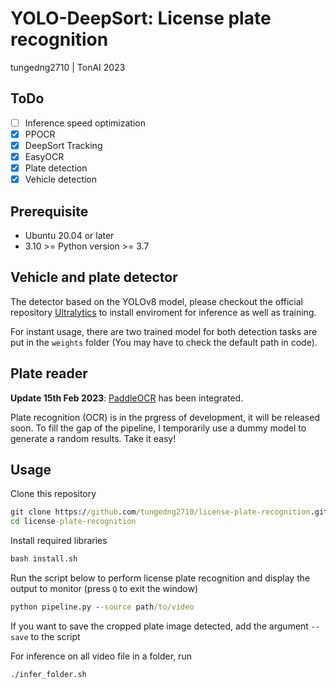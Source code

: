 # YOLO-DeepSort: License plate recognition
tungedng2710 | TonAI 2023
## ToDo
- [ ] Inference speed optimization
- [x] PPOCR
- [x] DeepSort Tracking 
- [x] EasyOCR
- [x] Plate detection
- [x] Vehicle detection

## Prerequisite
* Ubuntu 20.04 or later
* 3.10 >= Python version >= 3.7

## Vehicle and plate detector
The detector based on the YOLOv8 model, please checkout the official repository [Ultralytics](https://github.com/ultralytics/ultralytics) to install enviroment for inference as well as training.

For instant usage, there are two trained model for both detection tasks are put in the ```weights``` folder (You may have to check the default path in code).

## Plate reader
**Update 15th Feb 2023**: [PaddleOCR](https://github.com/PaddlePaddle/PaddleOCR) has been integrated.

Plate recognition (OCR) is in the prgress of development, it will be released soon. To fill the gap of the pipeline, I temporarily use a dummy model to generate a random results. Take it easy!

## Usage
Clone this repository
```bat
git clone https://github.com/tungedng2710/license-plate-recognition.git
cd license-plate-recognition
```
Install required libraries
```bat
bash install.sh
```
Run the script below to perform license plate recognition and display the output to monitor (press ```Q``` to exit the window)
```bat 
python pipeline.py --source path/to/video
```
If you want to save the cropped plate image detected, add the argument ```--save``` to the script

For inference on all video file in a folder, run 
```bat
./infer_folder.sh
```